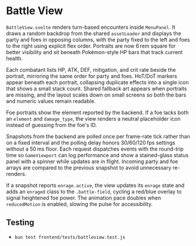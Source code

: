 # Battle View

`BattleView.svelte` renders turn-based encounters inside `MenuPanel`. It draws a
random backdrop from the shared `assetLoader` and displays the party and foes in
opposing columns, with the party fixed to the left and foes to the right using
explicit flex order. Portraits are now 6 rem square for better visibility and sit
beneath Pokémon-style HP bars that track current health.

Each combatant lists HP, ATK, DEF, mitigation, and crit rate beside the portrait, mirroring the same order for party and foes. HoT/DoT markers appear beneath each portrait, collapsing duplicate effects into a single icon that shows a small stack count. Shared fallback art appears when portraits are missing, and the layout scales down on small screens so both the bars and numeric values remain readable.

Foe portraits show the element reported by the backend. If a foe lacks both an `element` and `damage_type`, the view renders a neutral placeholder icon instead of guessing from the foe's ID.

Snapshots from the backend are polled once per frame-rate tick rather than on a
fixed interval and the polling delay honors 30/60/120 fps settings without a
50 ms floor. Each request dispatches events with the round-trip time so
`GameViewport` can log performance and show a stained-glass status panel with a
spinner while updates are in flight. Incoming party and foe arrays are compared
to the previous snapshot to avoid unnecessary re-renders.

If a snapshot reports `enrage.active`, the view updates its `enrage` state and
adds an `enraged` class to the `.battle-field`, cycling a red/blue overlay to
signal heightened foe power. The animation pace doubles when `reducedMotion` is
enabled, slowing the pulse for accessibility.

## Testing
- `bun test frontend/tests/battleview.test.js`
